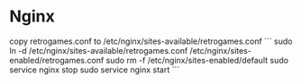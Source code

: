 # Nginx
copy retrogames.conf to /etc/nginx/sites-available/retrogames.conf
´´´
sudo ln -d /etc/nginx/sites-available/retrogames.conf /etc/nginx/sites-enabled/retrogames.conf
sudo rm -f /etc/nginx/sites-enabled/default
sudo service nginx stop
sudo service nginx start
´´´
